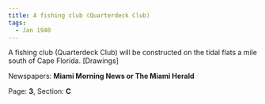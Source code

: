 ```yaml
---  
title: A fishing club (Quarterdeck Club)  
tags:  
  - Jan 1940  
---  
```

  
A fishing club (Quarterdeck Club) will be constructed on the tidal flats a mile south of Cape Florida. [Drawings]  
  
Newspapers: **Miami Morning News or The Miami Herald**  
  
Page: **3**, Section: **C** 
